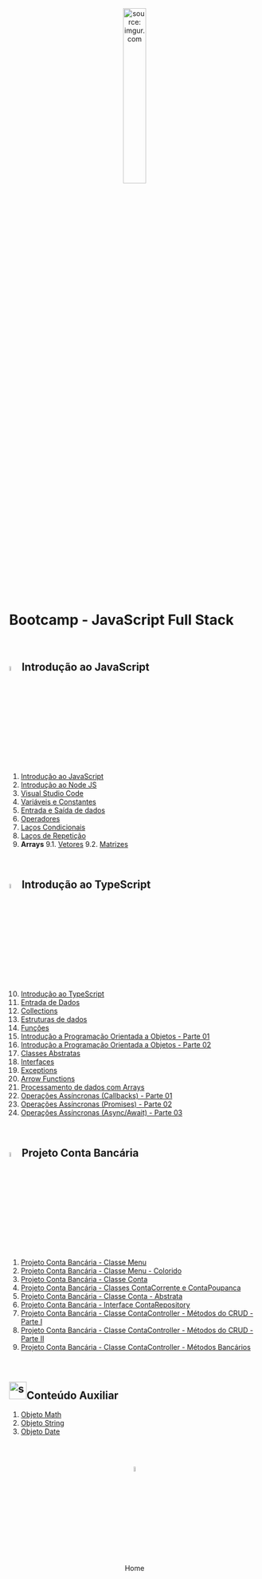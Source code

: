 <div align="center">
    <img src="https://i.imgur.com/r9lrbPG.png" title="source: imgur.com" width="30%"/>
</div>
<h1>Bootcamp - JavaScript Full Stack </h1>

<br />

<h2><img src="https://i.imgur.com/r9lrbPG.png" title="source: imgur.com" width="5%"/>Introdução ao JavaScript</h2>

1. <a href="01.md">Introdução ao JavaScript</a>
2. <a href="02.md">Introdução ao Node JS</a>
3. <a href="03.md">Visual Studio Code</a>
4. <a href="04.md">Variáveis e Constantes</a>
5. <a href="05.md">Entrada e Saída de dados</a>
6. <a href="06.md">Operadores</a>
7. <a href="07.md">Laços Condicionais</a>
8. <a href="08.md">Laços de Repetição</a>
9. **Arrays**
9.1. <a href="09p01.md">Vetores</a>
9.2. <a href="09p02.md">Matrizes</a>

<br />

<h2><img src="https://i.imgur.com/izFuHID.png" title="source: imgur.com" width="5%"/>Introdução ao TypeScript</h2>



10. <a href="10.md">Introdução ao TypeScript</a>
11. <a href="11.md">Entrada de Dados</a>
12. <a href="12.md">Collections</a>
13. <a href="13.md">Estruturas de dados</a>
14. <a href="14.md">Funções</a>
15. <a href="15.md">Introdução a Programação Orientada a Objetos - Parte 01</a>
16. <a href="16.md">Introdução a Programação Orientada a Objetos - Parte 02</a>
17. <a href="17.md">Classes Abstratas</a>
18. <a href="18.md">Interfaces</a>
19. <a href="19.md">Exceptions</a>
20. <a href="20.md">Arrow Functions</a>
21. <a href="21.md">Processamento de dados com Arrays</a>
22. <a href="22.md">Operações Assíncronas (Callbacks) - Parte 01</a>
23. <a href="23.md">Operações Assíncronas (Promises) - Parte 02</a>
24. <a href="24.md">Operações Assíncronas (Async/Await) - Parte 03</a>

<br />

<h2><img src="https://i.imgur.com/izFuHID.png" title="source: imgur.com" width="5%"/>Projeto Conta Bancária</h2>

1. <a href="pr01.md">Projeto Conta Bancária - Classe Menu</a>
2. <a href="pr02.md">Projeto Conta Bancária - Classe Menu - Colorido</a>
3. <a href="pr03.md">Projeto Conta Bancária - Classe Conta</a>
4. <a href="pr04.md">Projeto Conta Bancária - Classes ContaCorrente e ContaPoupanca</a>
5. <a href="pr05.md">Projeto Conta Bancária - Classe Conta - Abstrata</a>
6. <a href="pr06.md">Projeto Conta Bancária - Interface ContaRepository</a>
7. <a href="pr07.md">Projeto Conta Bancária - Classe ContaController - Métodos do CRUD - Parte I</a>
8. <a href="pr08.md">Projeto Conta Bancária - Classe ContaController - Métodos do CRUD - Parte II</a>
9. <a href="pr09.md">Projeto Conta Bancária - Classe ContaController - Métodos Bancários</a>

<br />

<h2><img src="https://i.imgur.com/r9lrbPG.png" title="source: imgur.com" width="35px"/>Conteúdo Auxiliar</h2>

1. <a href="b01.md">Objeto Math</a>
2. <a href="b02.md">Objeto String</a>
3. <a href="b03.md">Objeto Date</a>

<br /><br />

<div align="center"><a href="../README.md"><img src="https://i.imgur.com/kfHCxif.png" title="source: imgur.com" width="5%"/></a></div>
<div align="center">Home</div>

